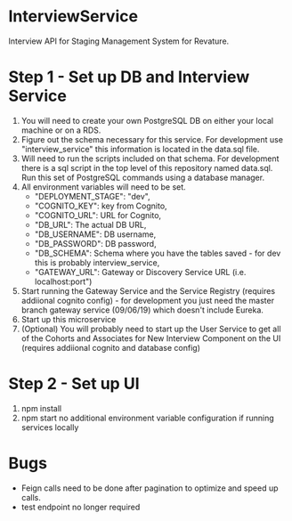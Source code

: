 # InterviewService
Interview API for Staging Management System for Revature.


# Step 1 - Set up DB and Interview Service
1. You will need to create your own PostgreSQL DB on either your local machine or on a RDS. 
2. Figure out the schema necessary for this service. For development use "interview_service" this information is located in the data.sql file.
3. Will need to run the scripts included on that schema. For development there is a sql script in the top level of this repository named data.sql. Run this set of PostgreSQL commands using a database manager.
4. All environment variables will need to be set. 
    * "DEPLOYMENT_STAGE": "dev",
    * "COGNITO_KEY": key from Cognito,
    * "COGNITO_URL": URL for Cognito,
    * "DB_URL": The actual DB URL, 
    * "DB_USERNAME": DB username,
    * "DB_PASSWORD": DB password,
    * "DB_SCHEMA": Schema where you have the tables saved - for dev this is probably interview_service, 
    * "GATEWAY_URL": Gateway or Discovery Service URL (i.e. localhost:port")
5. Start running the Gateway Service and the Service Registry (requires addiional cognito config) - for development you just need the master branch gateway service (09/06/19) which doesn't include Eureka.
6. Start up this microservice
7. (Optional) You will probably need to start up the User Service to get all of the Cohorts and Associates for New Interview Component on the UI (requires addiional cognito and database config)

# Step 2 - Set up UI
1. npm install
2. npm start
  no additional environment variable configuration if running services locally

# Bugs
* Feign calls need to be done after pagination to optimize and speed up calls. 
* test endpoint no longer required
